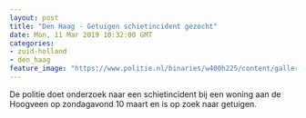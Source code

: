 ```yaml
---
layout: post
title: "Den Haag - Getuigen schietincident gezocht"
date: Mon, 11 Mar 2019 10:32:00 GMT
categories: 
- zuid-holland 
- den_haag 
feature_image: "https://www.politie.nl/binaries/w400h225/content/gallery/politie/stockfotos/infra-en-voertuigen/politiemotor-geparkeerd.jpg"
---
```


De politie doet onderzoek naar een schietincident bij een woning aan de Hoogveen op zondagavond 10 maart en is op zoek naar getuigen.
